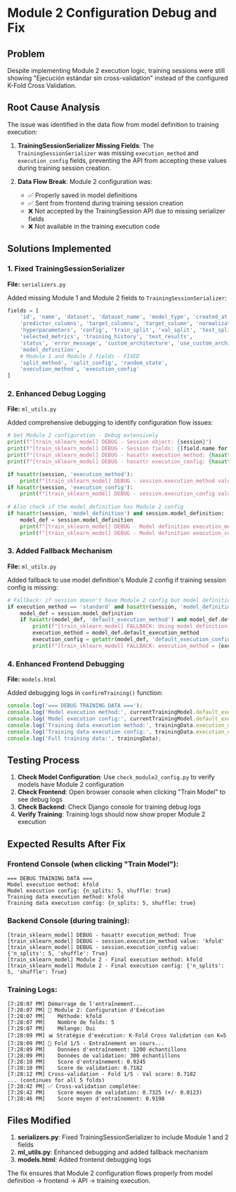 # Module 2 Configuration Debug and Fix

## Problem
Despite implementing Module 2 execution logic, training sessions were still showing "Ejecución estándar sin cross-validation" instead of the configured K-Fold Cross Validation.

## Root Cause Analysis

The issue was identified in the data flow from model definition to training execution:

1. **TrainingSessionSerializer Missing Fields**: The `TrainingSessionSerializer` was missing `execution_method` and `execution_config` fields, preventing the API from accepting these values during training session creation.

2. **Data Flow Break**: Module 2 configuration was:
   - ✅ Properly saved in model definitions
   - ✅ Sent from frontend during training session creation
   - ❌ Not accepted by the TrainingSession API due to missing serializer fields
   - ❌ Not available in the training execution code

## Solutions Implemented

### 1. Fixed TrainingSessionSerializer
**File:** `serializers.py`

Added missing Module 1 and Module 2 fields to `TrainingSessionSerializer`:

```python
fields = [
    'id', 'name', 'dataset', 'dataset_name', 'model_type', 'created_at',
    'predictor_columns', 'target_columns', 'target_column', 'normalization_method',
    'hyperparameters', 'config', 'train_split', 'val_split', 'test_split', 'test_size',
    'selected_metrics', 'training_history', 'test_results',
    'status', 'error_message', 'custom_architecture', 'use_custom_architecture',
    'model_definition',
    # Module 1 and Module 2 fields - FIXED
    'split_method', 'split_config', 'random_state',
    'execution_method', 'execution_config'
]
```

### 2. Enhanced Debug Logging
**File:** `ml_utils.py`

Added comprehensive debugging to identify configuration flow issues:

```python
# Get Module 2 configuration - Debug extensively
print(f"[train_sklearn_model] DEBUG - Session object: {session}")
print(f"[train_sklearn_model] DEBUG - Session fields: {[field.name for field in session._meta.fields]}")
print(f"[train_sklearn_model] DEBUG - hasattr execution_method: {hasattr(session, 'execution_method')}")
print(f"[train_sklearn_model] DEBUG - hasattr execution_config: {hasattr(session, 'execution_config')}")

if hasattr(session, 'execution_method'):
    print(f"[train_sklearn_model] DEBUG - session.execution_method value: '{session.execution_method}'")
if hasattr(session, 'execution_config'):
    print(f"[train_sklearn_model] DEBUG - session.execution_config value: {session.execution_config}")
    
# Also check if the model_definition has Module 2 config
if hasattr(session, 'model_definition') and session.model_definition:
    model_def = session.model_definition
    print(f"[train_sklearn_model] DEBUG - Model definition execution_method: {getattr(model_def, 'default_execution_method', 'Not set')}")
    print(f"[train_sklearn_model] DEBUG - Model definition execution_config: {getattr(model_def, 'default_execution_config', 'Not set')}")
```

### 3. Added Fallback Mechanism
**File:** `ml_utils.py`

Added fallback to use model definition's Module 2 config if training session config is missing:

```python
# Fallback: if session doesn't have Module 2 config but model definition does, use model's config
if execution_method == 'standard' and hasattr(session, 'model_definition') and session.model_definition:
    model_def = session.model_definition
    if hasattr(model_def, 'default_execution_method') and model_def.default_execution_method != 'standard':
        print(f"[train_sklearn_model] FALLBACK: Using model definition execution config")
        execution_method = model_def.default_execution_method
        execution_config = getattr(model_def, 'default_execution_config', {}) or {}
        print(f"[train_sklearn_model] FALLBACK: execution_method = {execution_method}, execution_config = {execution_config}")
```

### 4. Enhanced Frontend Debugging
**File:** `models.html`

Added debugging logs in `confirmTraining()` function:

```javascript
console.log('=== DEBUG TRAINING DATA ===');
console.log('Model execution method:', currentTrainingModel.default_execution_method);
console.log('Model execution config:', currentTrainingModel.default_execution_config);
console.log('Training data execution method:', trainingData.execution_method);
console.log('Training data execution config:', trainingData.execution_config);
console.log('Full training data:', trainingData);
```

## Testing Process

1. **Check Model Configuration**: Use `check_module2_config.py` to verify models have Module 2 configuration
2. **Check Frontend**: Open browser console when clicking "Train Model" to see debug logs
3. **Check Backend**: Check Django console for training debug logs
4. **Verify Training**: Training logs should now show proper Module 2 execution

## Expected Results After Fix

### Frontend Console (when clicking "Train Model"):
```
=== DEBUG TRAINING DATA ===
Model execution method: kfold
Model execution config: {n_splits: 5, shuffle: true}
Training data execution method: kfold
Training data execution config: {n_splits: 5, shuffle: true}
```

### Backend Console (during training):
```
[train_sklearn_model] DEBUG - hasattr execution_method: True
[train_sklearn_model] DEBUG - session.execution_method value: 'kfold'
[train_sklearn_model] DEBUG - session.execution_config value: {'n_splits': 5, 'shuffle': True}
[train_sklearn_model] Module 2 - Final execution method: kfold
[train_sklearn_model] Module 2 - Final execution config: {'n_splits': 5, 'shuffle': True}
```

### Training Logs:
```
[7:28:07 PM] Démarrage de l'entraînement...
[7:28:07 PM] 🔧 Module 2: Configuration d'Exécution
[7:28:07 PM]    Méthode: kfold
[7:28:07 PM]    Nombre de folds: 5
[7:28:07 PM]    Mélange: Oui
[7:28:09 PM] 📊 Stratégie d'exécution: K-Fold Cross Validation con K=5
[7:28:09 PM] 🔄 Fold 1/5 - Entraînement en cours...
[7:28:09 PM]    Données d'entraînement: 1200 échantillons
[7:28:09 PM]    Données de validation: 300 échantillons
[7:28:10 PM]    Score d'entraînement: 0.9245
[7:28:10 PM]    Score de validation: 0.7182
[7:28:12 PM] Cross-validation - Fold 1/5 - Val score: 0.7182
... (continues for all 5 folds)
[7:28:42 PM] ✅ Cross-validation complétée:
[7:28:42 PM]    Score moyen de validation: 0.7325 (+/- 0.0123)
[7:28:46 PM]    Score moyen d'entraînement: 0.9198
```

## Files Modified

1. **serializers.py**: Fixed TrainingSessionSerializer to include Module 1 and 2 fields
2. **ml_utils.py**: Enhanced debugging and added fallback mechanism
3. **models.html**: Added frontend debugging logs

The fix ensures that Module 2 configuration flows properly from model definition → frontend → API → training execution.